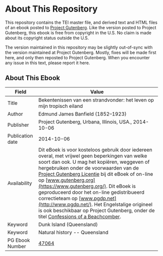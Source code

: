 # About This Repository

This repository contains the TEI master file, and derived text and HTML files of an ebook posted to [Project Gutenberg](https://www.gutenberg.org/). Like the version posted to Project Gutenberg, this ebook is free from copyright in the U.S. No claim is made about its copyright status outside the U.S.

The version maintained in this repository may be slightly out-of-sync with the version maintained at Project Gutenberg. Mostly, fixes will be made first here, and only then reposted to Project Gutenberg. When you encounter any issue in this text, please report it here.

## About This Ebook

| Field | Value |
| ----- | ----- |
| Title | Bekentenissen van een strandvonder: het leven op mijn tropisch eiland |
| Author | Edmund James Banfield (1852–1923) |
| Publisher | Project Gutenberg, Urbana, Illinois, USA., 2014-10-06 |
| Publication date | 2014-10-06 |
| Availability | Dit eBoek is voor kosteloos gebruik door iedereen overal, met vrijwel geen beperkingen van welke soort dan ook. U mag het kopiëren, weggeven of hergebruiken onder de voorwaarden van de [Project Gutenberg Licentie](https://www.gutenberg.org/license) bij dit eBoek of on-line op [www.gutenberg.org](https://www.gutenberg.org/). Dit eBoek is geproduceerd door het on-line gedistribueerd correctieteam op [www.pgdp.net](http://www.pgdp.net/). Het Engelstalige origineel is ook beschikbaar op Project Gutenberg, onder de titel [Confessions of a Beachcomber](pg:5113). |
| Keyword | Dunk Island (Queensland) |
| Keyword | Natural history -- Queensland |
| PG Ebook Number | [47064](https://www.gutenberg.org/ebooks/47064) |
